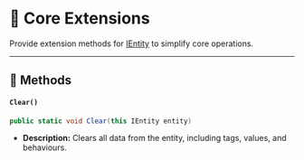 # 🧩 Core Extensions

Provide extension methods for [IEntity](IEntity.md) to simplify core operations. 

---

## 🏹 Methods 

#### `Clear()`

```csharp
public static void Clear(this IEntity entity)
```

- **Description:** Clears all data from the entity, including tags, values, and behaviours.
